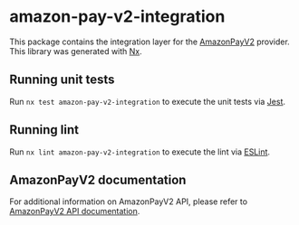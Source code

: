 # amazon-pay-v2-integration

This package contains the integration layer for the [AmazonPayV2](https://pay.amazon.com/) provider.
This library was generated with [Nx](https://nx.dev).

## Running unit tests

Run `nx test amazon-pay-v2-integration` to execute the unit tests via [Jest](https://jestjs.io).

## Running lint

Run `nx lint amazon-pay-v2-integration` to execute the lint via [ESLint](https://eslint.org/).

## AmazonPayV2 documentation

For additional information on AmazonPayV2 API, please refer to [AmazonPayV2 API documentation](https://developer.amazon.com/docs/amazon-pay/intro.html).